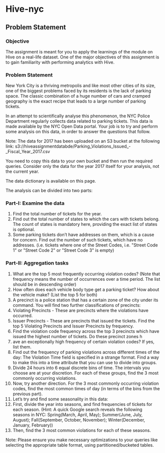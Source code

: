 # Hive-nyc
## Problem Statement
### Objective
The assignment is meant for you to apply the learnings of the module on Hive on a real-life dataset. One of the major objectives of this assignment is to gain familiarity with performing analytics with Hive.
 
### Problem Statement
New York City is a thriving metropolis and like most other cities of its size, one of the biggest problems faced by its residents is the lack of parking space. The classic combination of a huge number of cars and cramped geography is the exact recipe that leads to a large number of parking tickets.
 
In an attempt to scientifically analyse this phenomenon, the NYC Police Department regularly collects data related to parking tickets. This data is made available by the NYC Open Data portal. Your job is to try and perform some analysis on this data, in order to answer the questions that follow.
 
Note: The data for 2017 has been uploaded on an S3 bucket at the following link:
s3://hiveassignmentdatabde/Parking_Violations_Issued_-_Fiscal_Year_2017.csv
 
 
You need to copy this data to your own bucket and then run the required queries.
Consider only the data for the year 2017 itself for your analysis, not the current year.
 
The data dictionary is available on this page.

The analysis can be divided into two parts:
 
### Part-I: Examine the data
1.	Find the total number of tickets for the year.
2.	Find out the total number of states to which the cars with tickets belong. The count of states is mandatory here, providing the exact list of states is optional.
3.	Some parking tickets don’t have addresses on them, which is a cause for concern. Find out the number of such tickets, which have no addresses. (i.e. tickets where one of the Street Codes, i.e. "Street Code 1" or "Street Code 2" or "Street Code 3" is empty)
 
### Part-II: Aggregation tasks
1.	What are the top 5 most frequently occurring violation codes? (Note that frequency means the number of occurrences over a time period. The list should be in descending order)
2.	How often does each vehicle body type get a parking ticket? How about the vehicle make? (List the top 5 for both)
3.	A precinct is a police station that has a certain zone of the city under its command. You will find two further classifications of precincts:
1.	Violating Precincts - These are precincts where the violations have occurred.
2.	Issuer Precincts - These are precincts that issued the tickets. 
Find the top 5 Violating Precincts and Issuer Precincts by frequency.
4.	Find the violation code frequency across the top 3 precincts which have issued the highest number of tickets. Do these precinct zones h
5.	ave an exceptionally high frequency of certain violation codes? If yes, list them.
6.	Find out the frequency of parking violations across different times of the day: The Violation Time field is specified in a strange format. Find a way to make this into a time attribute that you can use to divide into groups.
7.	Divide 24 hours into 6 equal discrete bins of time. The intervals you choose are at your discretion. For each of these groups, find the 3 most commonly occurring violations.
8.	Now, try another direction. For the 3 most commonly occurring violation codes, find the most common times of day (in terms of the bins from the previous part).
9.	Let’s try and find some seasonality in this data:
1.	First, divide the year into seasons, and find frequencies of tickets for each season. (Hint: A quick Google search reveals the following seasons in NYC: Spring(March, April, May); Summer(June, July, August); Fall(September, October, November); Winter(December, January, February))
2.	Then, find the 3 most common violations for each of these seasons.
 
 
Note: Please ensure you make necessary optimizations to your queries like selecting the appropriate table format, using partitioned/bucketed tables. 
 


